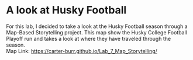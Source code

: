 # A look at Husky Football
For this lab, I decided to take a look at the Husky Football season through a Map-Based Storytelling project.
This map show the Husky College Football Playoff run and takes a look at where they have traveled through the season.
<br>
Map Link: https://carter-burr.github.io/Lab_7_Map_Storytelling/

